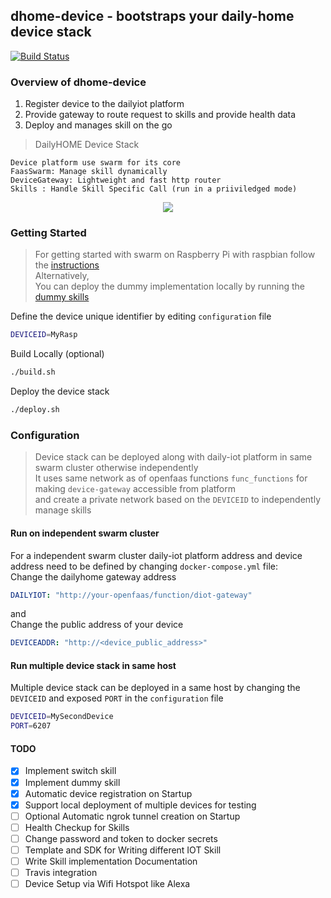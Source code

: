 ## dhome-device - bootstraps your daily-home device stack

[![Build Status](https://travis-ci.org/dailyiot/diot_device.svg?branch=master)](https://travis-ci.org/dailyiot/diot_device)
   

### Overview of dhome-device
1. Register device to the dailyiot platform
2. Provide gateway to route request to skills and provide health data
3. Deploy and manages skill on the go

> DailyHOME Device Stack 

    Device platform use swarm for its core
    FaasSwarm: Manage skill dynamically
    DeviceGateway: Lightweight and fast http router
    Skills : Handle Skill Specific Call (run in a priiviledged mode)

<p align="center">
   <img src="https://farm2.staticflickr.com/1756/40740438330_b4efa720db_o.jpg">
</p>
   
   
### Getting Started

> For getting started with swarm on Raspberry Pi with raspbian follow the [instructions](https://github.com/dailyhome/dhome-device/blob/master/doc/setup_raspberry.md)     
> Alternatively,    
> You can deploy the dummy implementation locally by running the [dummy skills](https://github.com/dailyhome/skills/blob/master/README.md#dummy)
   
Define the device unique identifier by editing `configuration` file 
```bash
DEVICEID=MyRasp
```

Build Locally (optional)
```bash
./build.sh
```

Deploy the device stack
```bash
./deploy.sh
```

### Configuration
> Device stack can be deployed along with daily-iot platform in same swarm cluster otherwise independently   
> It uses same network as of openfaas functions `func_functions` for making `device-gateway` accessible from platform    
> and create a private network based on the `DEVICEID` to independently manage skills

#### Run on independent swarm cluster

For a independent swarm cluster daily-iot platform address and device address need to be defined by changing `docker-compose.yml` file:    
Change the dailyhome gateway address  
```yaml
DAILYIOT: "http://your-openfaas/function/diot-gateway"
```
and    
Change the public address of your device  
```yaml
DEVICEADDR: "http://<device_public_address>"
```
    
#### Run multiple device stack in same host

Multiple device stack can be deployed in a same host by changing the `DEVICEID` and exposed `PORT` in the `configuration` file
```bash
DEVICEID=MySecondDevice
PORT=6207
```
    
#### TODO
- [X] Implement switch skill
- [X] Implement dummy skill
- [X] Automatic device registration on Startup
- [X] Support local deployment of multiple devices for testing
- [ ] Optional Automatic ngrok tunnel creation on Startup
- [ ] Health Checkup for Skills
- [ ] Change password and token to docker secrets
- [ ] Template and SDK for Writing different IOT Skill 
- [ ] Write Skill implementation Documentation
- [ ] Travis integration
- [ ] Device Setup via Wifi Hotspot like Alexa
